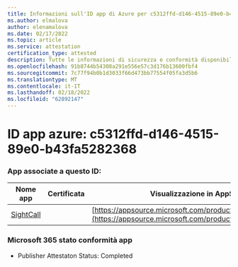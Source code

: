 ```yaml
---
title: Informazioni sull'ID app di Azure per c5312ffd-d146-4515-89e0-b43fa5282368
ms.author: elmalova
author: elenamalova
ms.date: 02/17/2022
ms.topic: article
ms.service: attestation
certification_type: attested
description: Tutte le informazioni di sicurezza e conformità disponibili per c5312ffd-d146-4515-89e0-b43fa5282368.
ms.openlocfilehash: 91b8744b54308a291e556e57c3d176b13600fbf4
ms.sourcegitcommit: 7c77f94b0b1d3033f66d473bb77554f05fa3d5b6
ms.translationtype: MT
ms.contentlocale: it-IT
ms.lasthandoff: 02/18/2022
ms.locfileid: "62892147"
---
```

# <a name="azure-app-id-c5312ffd-d146-4515-89e0-b43fa5282368"></a>ID app azure: c5312ffd-d146-4515-89e0-b43fa5282368


### <a name="apps-associated-with-this-id"></a>App associate a questo ID:
| **Nome app** | **Certificata** | **Visualizzazione in AppSource** |
|--------------|---------------|-----------------------|
| [SightCall](https://docs.microsoft.com/microsoft-365-app-certification/forward/WA200003675) |  | [https://appsource.microsoft.com/product/office/WA200003675](https://appsource.microsoft.com/product/office/WA200003675) |

### <a name="microsoft-365-app-compliance-status"></a>Microsoft 365 stato conformità app
- Publisher Attestaton Status: Completed
